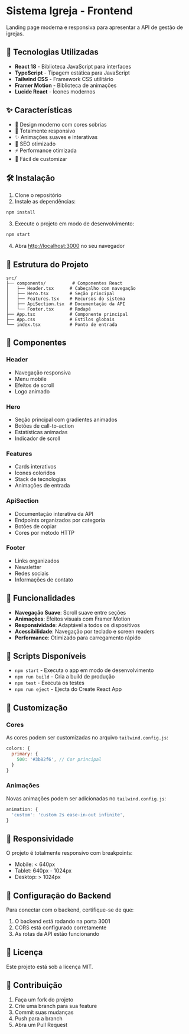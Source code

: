 # Sistema Igreja - Frontend

Landing page moderna e responsiva para apresentar a API de gestão de igrejas.

## 🚀 Tecnologias Utilizadas

- **React 18** - Biblioteca JavaScript para interfaces
- **TypeScript** - Tipagem estática para JavaScript
- **Tailwind CSS** - Framework CSS utilitário
- **Framer Motion** - Biblioteca de animações
- **Lucide React** - Ícones modernos

## ✨ Características

- 🎨 Design moderno com cores sobrias
- 📱 Totalmente responsivo
- ✨ Animações suaves e interativas
- 🎯 SEO otimizado
- ⚡ Performance otimizada
- 🔧 Fácil de customizar

## 🛠️ Instalação

1. Clone o repositório
2. Instale as dependências:
```bash
npm install
```

3. Execute o projeto em modo de desenvolvimento:
```bash
npm start
```

4. Abra [http://localhost:3000](http://localhost:3000) no seu navegador

## 📁 Estrutura do Projeto

```
src/
├── components/          # Componentes React
│   ├── Header.tsx      # Cabeçalho com navegação
│   ├── Hero.tsx        # Seção principal
│   ├── Features.tsx    # Recursos do sistema
│   ├── ApiSection.tsx  # Documentação da API
│   └── Footer.tsx      # Rodapé
├── App.tsx             # Componente principal
├── App.css             # Estilos globais
└── index.tsx           # Ponto de entrada
```

## 🎨 Componentes

### Header
- Navegação responsiva
- Menu mobile
- Efeitos de scroll
- Logo animado

### Hero
- Seção principal com gradientes animados
- Botões de call-to-action
- Estatísticas animadas
- Indicador de scroll

### Features
- Cards interativos
- Ícones coloridos
- Stack de tecnologias
- Animações de entrada

### ApiSection
- Documentação interativa da API
- Endpoints organizados por categoria
- Botões de copiar
- Cores por método HTTP

### Footer
- Links organizados
- Newsletter
- Redes sociais
- Informações de contato

## 🎯 Funcionalidades

- **Navegação Suave**: Scroll suave entre seções
- **Animações**: Efeitos visuais com Framer Motion
- **Responsividade**: Adaptável a todos os dispositivos
- **Acessibilidade**: Navegação por teclado e screen readers
- **Performance**: Otimizado para carregamento rápido

## 🚀 Scripts Disponíveis

- `npm start` - Executa o app em modo de desenvolvimento
- `npm run build` - Cria a build de produção
- `npm test` - Executa os testes
- `npm run eject` - Ejecta do Create React App

## 🎨 Customização

### Cores
As cores podem ser customizadas no arquivo `tailwind.config.js`:

```javascript
colors: {
  primary: {
    500: '#3b82f6', // Cor principal
  }
}
```

### Animações
Novas animações podem ser adicionadas no `tailwind.config.js`:

```javascript
animation: {
  'custom': 'custom 2s ease-in-out infinite',
}
```

## 📱 Responsividade

O projeto é totalmente responsivo com breakpoints:
- Mobile: < 640px
- Tablet: 640px - 1024px
- Desktop: > 1024px

## 🔧 Configuração do Backend

Para conectar com o backend, certifique-se de que:
1. O backend está rodando na porta 3001
2. CORS está configurado corretamente
3. As rotas da API estão funcionando

## 📄 Licença

Este projeto está sob a licença MIT.

## 🤝 Contribuição

1. Faça um fork do projeto
2. Crie uma branch para sua feature
3. Commit suas mudanças
4. Push para a branch
5. Abra um Pull Request
